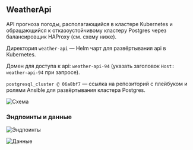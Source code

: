 ## WeatherApi
API прогноза погоды, располагающийся в кластере Kubernetes и обращающийся к отказоустойчивому кластеру Postgres через балансировщик HAProxy (см. схему ниже).

Директория ```weather-api``` — Helm чарт для развёртывания api в Kubernetes.

Домен для доступа к api:  ```weather-api-94``` (указать заголовок ```Host: weather-api-94``` при запросе).

```postgresql_cluster @ 06a8bf7``` — ссылка на репозиторий с плейбуком и ролями Ansible для развёртывания кластера Postgres.

![Схема](images/WeatherApi.png)

### Эндпоинты и данные
![Эндпоинты](images/Endpoints.png)

![Данные](images/Data.png)
